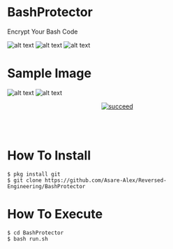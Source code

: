 # BashProtector
Encrypt Your Bash Code 

![alt text](https://img.shields.io/badge/Coded-xNot_Found-blue.svg)
![alt text](https://img.shields.io/badge/Size-5.00KB-yellow.svg)
![alt text](https://img.shields.io/badge/Bash-green.svg)

# Sample Image
![alt text](https://raw.githubusercontent.com/hatakecnk/hatakecnk.github.io/master/IMG_20190705_130508.jpg)
![alt text](https://raw.githubusercontent.com/hatakecnk/hatakecnk.github.io/master/IMG_20190705_131109.jpg)

<p align="center">
<a href="#"><img title="succeed" src="https://img.shields.io/badge/deobfuscating-succeed-green?colorB=%23017e40&style=for-the-badge"></a>
</p>

<br/><br/>
# How To Install
```
$ pkg install git
$ git clone https://github.com/Asare-Alex/Reversed-Engineering/BashProtector
```

# How To Execute
```
$ cd BashProtector
$ bash run.sh
```

